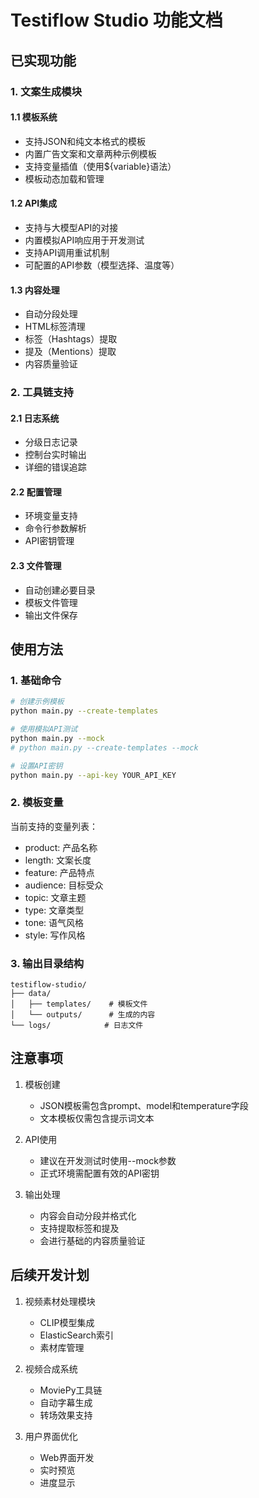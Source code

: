 # Testiflow Studio 功能文档

## 已实现功能

### 1. 文案生成模块

#### 1.1 模板系统
- 支持JSON和纯文本格式的模板
- 内置广告文案和文章两种示例模板
- 支持变量插值（使用${variable}语法）
- 模板动态加载和管理

#### 1.2 API集成
- 支持与大模型API的对接
- 内置模拟API响应用于开发测试
- 支持API调用重试机制
- 可配置的API参数（模型选择、温度等）

#### 1.3 内容处理
- 自动分段处理
- HTML标签清理
- 标签（Hashtags）提取
- 提及（Mentions）提取
- 内容质量验证

### 2. 工具链支持

#### 2.1 日志系统
- 分级日志记录
- 控制台实时输出
- 详细的错误追踪

#### 2.2 配置管理
- 环境变量支持
- 命令行参数解析
- API密钥管理

#### 2.3 文件管理
- 自动创建必要目录
- 模板文件管理
- 输出文件保存

## 使用方法

### 1. 基础命令
```bash
# 创建示例模板
python main.py --create-templates

# 使用模拟API测试
python main.py --mock
# python main.py --create-templates --mock

# 设置API密钥
python main.py --api-key YOUR_API_KEY
```

### 2. 模板变量
当前支持的变量列表：
- product: 产品名称
- length: 文案长度
- feature: 产品特点
- audience: 目标受众
- topic: 文章主题
- type: 文章类型
- tone: 语气风格
- style: 写作风格

### 3. 输出目录结构
```plaintext
testiflow-studio/
├── data/
│   ├── templates/    # 模板文件
│   └── outputs/      # 生成的内容
└── logs/            # 日志文件
```

## 注意事项

1. 模板创建
   - JSON模板需包含prompt、model和temperature字段
   - 文本模板仅需包含提示词文本

2. API使用
   - 建议在开发测试时使用--mock参数
   - 正式环境需配置有效的API密钥

3. 输出处理
   - 内容会自动分段并格式化
   - 支持提取标签和提及
   - 会进行基础的内容质量验证

## 后续开发计划

1. 视频素材处理模块
   - CLIP模型集成
   - ElasticSearch索引
   - 素材库管理

2. 视频合成系统
   - MoviePy工具链
   - 自动字幕生成
   - 转场效果支持

3. 用户界面优化
   - Web界面开发
   - 实时预览
   - 进度显示